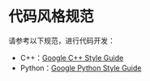 # 代码风格规范

请参考以下规范，进行代码开发：

- C++：[Google C++ Style Guide](https://google.github.io/styleguide/cppguide.html)
- Python：[Google Python Style Guide](https://google.github.io/styleguide/pyguide.html)